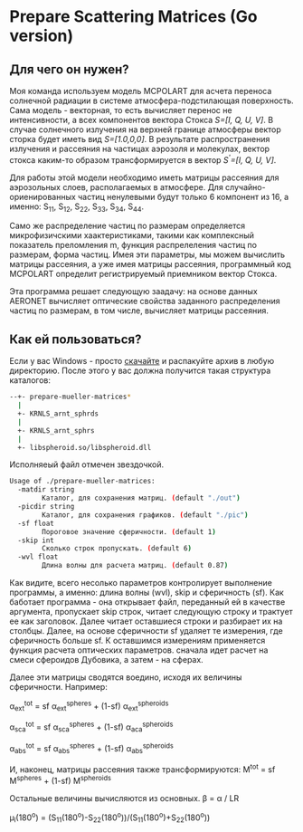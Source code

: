 # Prepare Scattering Matrices (Go version)

## Для чего он нужен?

Моя команда используем модель MCPOLART для асчета переноса солнечной 
радиации в системе атмосфера-подстилающая поверхность. Сама модель - 
векторная, то есть вычисляет перенос не интенсивности, а всех
компонентов вектора Стокса <i>S=[I, Q, U, V]</i>. В случае солнечного
излучения на верхней границе атмосферы вектор сторка будет иметь вид
<i>S=[1.0,0,0]</i>. В результате распространения излучения и рассеяния
на частицах аэрозоля и молекулах, вектор стокса каким-то образом
трансформируется в вектор <i>S<sup>'</sup>=[I, Q, U, V]</i>.

Для работы этой модели необходимо иметь матрицы рассеяния для 
аэрозольных слоев, располагаемых в атмосфере. Для случайно-ориенированных 
частиц ненулевыми будут только 6 компонент из 16, а именно: 
S<sub>11</sub>, S<sub>12</sub>, S<sub>22</sub>, S<sub>33</sub>, 
S<sub>34</sub>, S<sub>44</sub>.

Само же распределение частиц по размерам определяется микрофизичскими 
хаактеристиками, такими как комплексный показатель преломления m, 
функция распрелеления частиц по размерам, форма частиц. Имея эти 
параметры, мы можем вычислить матрицы рассеяния, а уже имея матрицы 
рассеяния, программный код MCPOLART определит регистрируемый 
приемником вектор Стокса. 

Эта программа решает следующую заадачу: на основе данных AERONET 
вычисляет оптические свойства заданного распределения частиц по
размерам, в том числе, вычисляет матрицы рассеяния.

## Как ей пользоваться?

Если у вас Windows - просто [скачайте](https://github.com/DrShmirko/go-prepare-scattering-matrices/releases/download/v0.3.0/go-prepare-scattering-matrices.7z) и распакуйте архив в любую директорию. После этого у вас должна получится такая структура каталогов:

```bash
--+- prepare-mueller-matrices*
  |
  +- KRNLS_arnt_sphrds
  |
  +- KRNLS_arnt_sphrs
  |
  +- libspheroid.so/libspheroid.dll
```
Исполняеый файл отмечен звездочкой.

```bash
Usage of ./prepare-mueller-matrices:
  -matdir string
        Каталог, для сохранения матриц. (default "./out")
  -picdir string
        Каталог, для сохранения графиков. (default "./pic")
  -sf float
        Пороговое значение сферичности. (default 1)
  -skip int
        Сколько строк пропускать. (default 6)
  -wvl float
        Длина волны для расчета матриц. (default 0.87)
```

Как видите, всего несолько параметров контролирует выполнение программы, а именно: длина волны (wvl), skip и сферичность (sf). 
Как баботает программа - она открывает файл, переданный ей в качестве аргумента, пропускает skip строк, читает следующую строку и трактует ее как заголовок. Далее читает оставшиеся строки и разбирает их на столбцы. Далее, на основе сферичности sf удаляет те измерения, где сферичность больше sf. К оставшимся измерениям применяется функция расчета оптических параметров. сначала идет расчет на смеси сфероидов Дубовика, а затем - на сферах.

Далее эти матрицы сводятся воедино, исходя их величины сферичности.
Например: 

&alpha;<sub>ext</sub><sup>tot</sup> = sf &alpha;<sub>ext</sub><sup>spheres</sup> + (1-sf) &alpha;<sub>ext</sub><sup>spheroids</sup>

&alpha;<sub>sca</sub><sup>tot</sup> = sf &alpha;<sub>sca</sub><sup>spheres</sup> + (1-sf) &alpha;<sub>aca</sub><sup>spheroids</sup>

&alpha;<sub>abs</sub><sup>tot</sup> = sf &alpha;<sub>abs</sub><sup>spheres</sup> + (1-sf) &alpha;<sub>abs</sub><sup>spheroids</sup>

И, наконец, матрицы рассеяния также трансформируются:
M<sup>tot</sup> = sf M<sup>spheres</sup> + (1-sf) M<sup>spheroids</sup>

Остальные величины вычисляются из основных.
&beta; = &alpha; / LR

&mu;<sub>l</sub>(180<sup>o</sup>) = (S<sub>11</sub>(180<sup>o</sup>)-S<sub>22</sub>(180<sup>o</sup>))/(S<sub>11</sub>(180<sup>o</sup>)+S<sub>22</sub>(180<sup>o</sup>))


